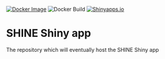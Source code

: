 <!-- badges: start -->
[![Docker Image](https://img.shields.io/static/v1?label=Docker%20Build&message=Here&logo=docker)](https://hub.docker.com/repository/docker/scotlandshine/shiny-shine)
![Docker Build](https://github.com/ScotlandSHINE/SHINE_app/actions/workflows/docker-image.yml/badge.svg)
[![Shinyapps.io](https://img.shields.io/badge/shinyapps.io-Scotland__SHINE-%235B90BF)](https://andybaxter.shinyapps.io/Scotland_SHINE/)
<!-- badges: end -->

# SHINE Shiny app
The repository which will eventually host the SHINE Shiny app
